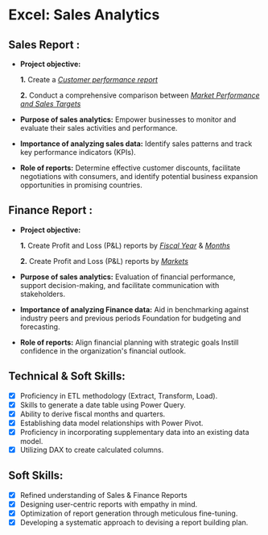 # Excel: Sales Analytics
## Sales Report :


- **Project objective:** 

    **1.** Create a _[Customer performance report](https://github.com/GopiSR/Excel---Sales-Analytics/blob/main/Customer%20Performance%20Report.pdf)_ 

    **2.** Conduct a comprehensive comparison between _[Market Performance and Sales Targets](https://github.com/GopiSR/Excel---Sales-Analytics/blob/main/Market%20Performance%20vs%20Target%20Report.pdf)_

- **Purpose of sales analytics:** Empower businesses to monitor and evaluate their sales activities and performance.

- **Importance of analyzing sales data:** Identify sales patterns and track key performance indicators (KPIs).

- **Role of reports:** Determine effective customer discounts, facilitate negotiations with consumers, and identify potential business expansion opportunities in promising countries.


## Finance Report :

- **Project objective:** 

    **1.** Create Profit and Loss (P&L) reports by _[Fiscal Year](https://github.com/GopiSR/Excel---Sales-Analytics/blob/main/P%20%26%20L%20Statement%20By%20Fiscal%20Year.pdf)_ & _[Months](https://github.com/GopiSR/Excel---Sales-Analytics/blob/main/P%20%26%20L%20Statement%20By%20Fiscal%20Months.pdf)_ 

   **2.** Create Profit and Loss (P&L) reports by _[Markets](https://github.com/GopiSR/Excel---Sales-Analytics/blob/main/P%20%26%20L%20Statement%20for%20Markets.pdf)_

- **Purpose of sales analytics:** Evaluation of financial performance, support decision-making, and facilitate communication with stakeholders.

- **Importance of analyzing Finance data:** Aid in benchmarking against industry peers and previous periods Foundation for budgeting and forecasting.

- **Role of reports:** Align financial planning with strategic goals Instill confidence in the organization's financial outlook.


## Technical & Soft Skills:
- [x]	Proficiency in ETL methodology (Extract, Transform, Load).
- [x]	Skills to generate a date table using Power Query.
- [x]	Ability to derive fiscal months and quarters.
- [x]	Establishing data model relationships with Power Pivot.
- [x]	Proficiency in incorporating supplementary data into an existing data model.
- [x]	Utilizing DAX to create calculated columns.

## Soft Skills:
- [x]	Refined understanding of Sales & Finance Reports
- [x]	Designing user-centric reports with empathy in mind.
- [x]	Optimization of report generation through meticulous fine-tuning.
- [x]	Developing a systematic approach to devising a report building plan.
